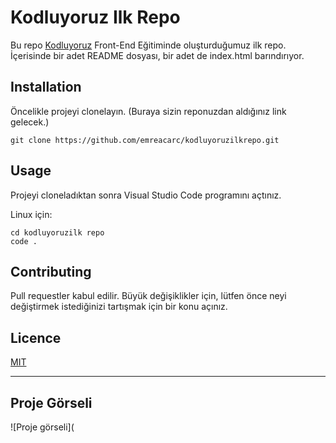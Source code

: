 # **Kodluyoruz Ilk Repo**

Bu repo [Kodluyoruz](https://app.patika.dev/egitimler/baslangic-seviye-java-ile-backend-web-development-patikasi) Front-End Eğitiminde oluşturduğumuz ilk repo. İçerisinde bir adet README dosyası, bir adet de index.html barındırıyor.

## **Installation**
Öncelikle projeyi clonelayın. (Buraya sizin reponuzdan aldığınız link gelecek.)

``` 
git clone https://github.com/emreacarc/kodluyoruzilkrepo.git 
```

## **Usage**
Projeyi cloneladıktan sonra Visual Studio Code programını açtınız.

Linux için:
```
cd kodluyoruzilk repo
code .
```

## **Contributing**
Pull requestler kabul edilir. Büyük değişiklikler için, lütfen önce neyi değiştirmek istediğinizi tartışmak için bir konu açınız.

## **Licence**
[MIT](https://github.com/emreacarc/kodluyoruzilkrepo/blob/main/LICENSE)

---

## **Proje Görseli**

![Proje görseli](





